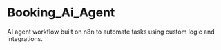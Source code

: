 # Booking_Ai_Agent
AI agent workflow built on n8n to automate tasks using custom logic and integrations.
